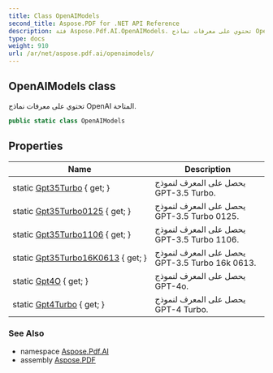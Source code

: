 ```yaml
---
title: Class OpenAIModels
second_title: Aspose.PDF for .NET API Reference
description: فئة Aspose.Pdf.AI.OpenAIModels. تحتوي على معرفات نماذج OpenAI المتاحة
type: docs
weight: 910
url: /ar/net/aspose.pdf.ai/openaimodels/
---
```

## OpenAIModels class

تحتوي على معرفات نماذج OpenAI المتاحة.

```csharp
public static class OpenAIModels
```

## Properties

| Name | Description |
| --- | --- |
| static [Gpt35Turbo](../../aspose.pdf.ai/openaimodels/gpt35turbo/) { get; } | يحصل على المعرف لنموذج GPT-3.5 Turbo. |
| static [Gpt35Turbo0125](../../aspose.pdf.ai/openaimodels/gpt35turbo0125/) { get; } | يحصل على المعرف لنموذج GPT-3.5 Turbo 0125. |
| static [Gpt35Turbo1106](../../aspose.pdf.ai/openaimodels/gpt35turbo1106/) { get; } | يحصل على المعرف لنموذج GPT-3.5 Turbo 1106. |
| static [Gpt35Turbo16K0613](../../aspose.pdf.ai/openaimodels/gpt35turbo16k0613/) { get; } | يحصل على المعرف لنموذج GPT-3.5 Turbo 16k 0613. |
| static [Gpt4O](../../aspose.pdf.ai/openaimodels/gpt4o/) { get; } | يحصل على المعرف لنموذج GPT-4o. |
| static [Gpt4Turbo](../../aspose.pdf.ai/openaimodels/gpt4turbo/) { get; } | يحصل على المعرف لنموذج GPT-4 Turbo. |

### See Also

* namespace [Aspose.Pdf.AI](../../aspose.pdf.ai/)
* assembly [Aspose.PDF](../../)